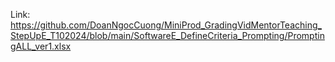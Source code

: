 Link: https://github.com/DoanNgocCuong/MiniProd_GradingVidMentorTeaching_StepUpE_T102024/blob/main/SoftwareE_DefineCriteria_Prompting/PromptingALL_ver1.xlsx